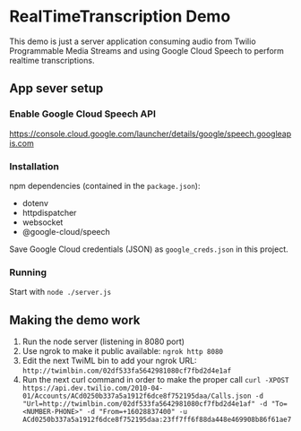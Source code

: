 # RealTimeTranscription Demo

This demo is just a server application consuming audio from Twilio Programmable Media Streams and using Google Cloud Speech to perform realtime transcriptions.

## App sever setup

### Enable Google Cloud Speech API
https://console.cloud.google.com/launcher/details/google/speech.googleapis.com

### Installation
npm dependencies (contained in the `package.json`):
* dotenv
* httpdispatcher
* websocket
* @google-cloud/speech

Save Google Cloud credentials (JSON) as `google_creds.json` in this project.

### Running
Start with `node ./server.js`

## Making the demo work

1. Run the node server (listening in 8080 port)
2. Use ngrok to make it public available:
   `ngrok http 8080`
3. Edit the next TwiML bin to add your ngrok URL:
  `http://twimlbin.com/02df533fa5642981080cf7fbd2d4e1af`
4. Run the next curl command in order to make the proper call
`curl -XPOST https://api.dev.twilio.com/2010-04-01/Accounts/ACd0250b337a5a1912f6dce8f752195daa/Calls.json -d "Url=http://twimlbin.com/02df533fa5642981080cf7fbd2d4e1af" -d "To=<NUMBER-PHONE>" -d "From=+16028837400" -u ACd0250b337a5a1912f6dce8f752195daa:23ff7ff6f88da448e469908b86f61ae7`
